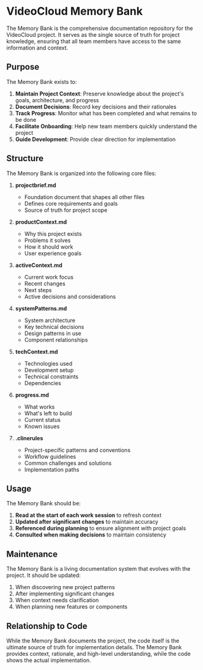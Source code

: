 # VideoCloud Memory Bank

The Memory Bank is the comprehensive documentation repository for the VideoCloud project. It serves as the single source of truth for project knowledge, ensuring that all team members have access to the same information and context.

## Purpose

The Memory Bank exists to:

1. **Maintain Project Context**: Preserve knowledge about the project's goals, architecture, and progress
2. **Document Decisions**: Record key decisions and their rationales
3. **Track Progress**: Monitor what has been completed and what remains to be done
4. **Facilitate Onboarding**: Help new team members quickly understand the project
5. **Guide Development**: Provide clear direction for implementation

## Structure

The Memory Bank is organized into the following core files:

1. **projectbrief.md**
   - Foundation document that shapes all other files
   - Defines core requirements and goals
   - Source of truth for project scope

2. **productContext.md**
   - Why this project exists
   - Problems it solves
   - How it should work
   - User experience goals

3. **activeContext.md**
   - Current work focus
   - Recent changes
   - Next steps
   - Active decisions and considerations

4. **systemPatterns.md**
   - System architecture
   - Key technical decisions
   - Design patterns in use
   - Component relationships

5. **techContext.md**
   - Technologies used
   - Development setup
   - Technical constraints
   - Dependencies

6. **progress.md**
   - What works
   - What's left to build
   - Current status
   - Known issues

7. **.clinerules**
   - Project-specific patterns and conventions
   - Workflow guidelines
   - Common challenges and solutions
   - Implementation paths

## Usage

The Memory Bank should be:

1. **Read at the start of each work session** to refresh context
2. **Updated after significant changes** to maintain accuracy
3. **Referenced during planning** to ensure alignment with project goals
4. **Consulted when making decisions** to maintain consistency

## Maintenance

The Memory Bank is a living documentation system that evolves with the project. It should be updated:

1. When discovering new project patterns
2. After implementing significant changes
3. When context needs clarification
4. When planning new features or components

## Relationship to Code

While the Memory Bank documents the project, the code itself is the ultimate source of truth for implementation details. The Memory Bank provides context, rationale, and high-level understanding, while the code shows the actual implementation.
